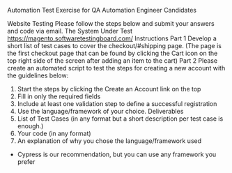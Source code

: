 Automation Test Exercise
for QA Automation Engineer Candidates

Website Testing
Please follow the steps below and submit your answers and code via email.
The System Under Test
https://magento.softwaretestingboard.com/
Instructions
Part 1
Develop a short list of test cases to cover the checkout/#shipping page.
(The page is the first checkout page that can be found by clicking the Cart icon on the top right
side of the screen after adding an item to the cart)
Part 2
Please create an automated script to test the steps for creating a new account with the
guidelines below:
1. Start the steps by clicking the Create an Account link on the top
2. Fill in only the required fields
3. Include at least one validation step to define a successful registration
4. Use the language/framework of your choice.
Deliverables
1. List of Test Cases (in any format but a short description per test case is enough.)
2. Your code (in any format)
3. An explanation of why you chose the language/framework used
* Cypress is our recommendation, but you can use any framework you prefer
